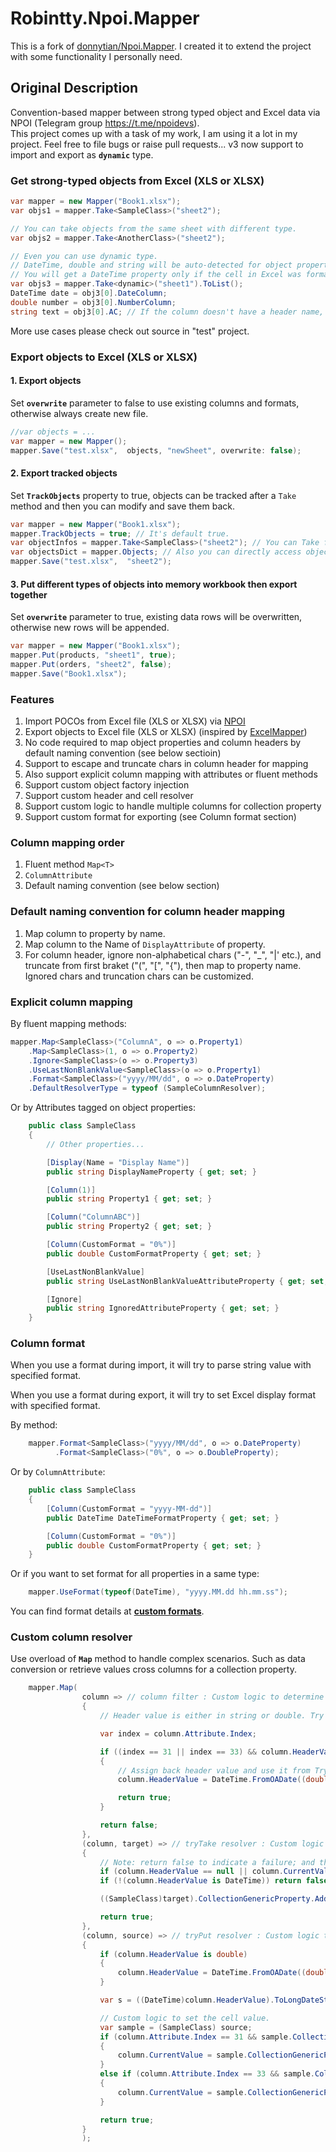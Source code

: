 # Robintty.Npoi.Mapper

This is a fork of [donnytian/Npoi.Mapper](https://github.com/donnytian/Npoi.Mapper). I created it to extend the project with some functionality I personally need.

## Original Description

Convention-based mapper between strong typed object and Excel data via NPOI (Telegram group https://t.me/npoidevs).  
This project comes up with a task of my work, I am using it a lot in my project. Feel free to file bugs or raise pull requests...
v3 now support to import and export as **`dynamic`** type.

### Get strong-typed objects from Excel (XLS or XLSX)

```C#
var mapper = new Mapper("Book1.xlsx");
var objs1 = mapper.Take<SampleClass>("sheet2");

// You can take objects from the same sheet with different type.
var objs2 = mapper.Take<AnotherClass>("sheet2");

// Even you can use dynamic type.
// DateTime, double and string will be auto-detected for object properties.
// You will get a DateTime property only if the cell in Excel was formatted as a date, otherwise it will be a double.
var objs3 = mapper.Take<dynamic>("sheet1").ToList();
DateTime date = obj3[0].DateColumn;
double number = obj3[0].NumberColumn;
string text = obj3[0].AC; // If the column doesn't have a header name, Excel display name like "AC" will be populated.
```

More use cases please check out source in "test" project.

### Export objects to Excel (XLS or XLSX)

#### 1. Export objects

Set **`overwrite`** parameter to false to use existing columns and formats, otherwise always create new file.

```C#
//var objects = ...
var mapper = new Mapper();
mapper.Save("test.xlsx",  objects, "newSheet", overwrite: false);
```

#### 2. Export tracked objects

Set **`TrackObjects`** property to true, objects can be tracked after a `Take` method and then you can modify and save them back.

```C#
var mapper = new Mapper("Book1.xlsx");
mapper.TrackObjects = true; // It's default true.
var objectInfos = mapper.Take<SampleClass>("sheet2"); // You can Take first then modify tracked objects.
var objectsDict = mapper.Objects; // Also you can directly access objects in a sheet by property.
mapper.Save("test.xlsx",  "sheet2");
```

#### 3. Put different types of objects into memory workbook then export together

Set **`overwrite`** parameter to true, existing data rows will be overwritten, otherwise new rows will be appended.

```C#
var mapper = new Mapper("Book1.xlsx");
mapper.Put(products, "sheet1", true);
mapper.Put(orders, "sheet2", false);
mapper.Save("Book1.xlsx");
```

### Features

1. Import POCOs from Excel file (XLS or XLSX) via [NPOI](https://github.com/tonyqus/npoi)
2. Export objects to Excel file (XLS or XLSX) (inspired by [ExcelMapper](https://github.com/mganss/ExcelMapper))
3. No code required to map object properties and column headers by default naming convention (see below sectioin)
4. Support to escape and truncate chars in column header for mapping
5. Also support explicit column mapping with attributes or fluent methods
6. Support custom object factory injection
7. Support custom header and cell resolver
8. Support custom logic to handle multiple columns for collection property
9. Support custom format for exporting (see Column format section)

### Column mapping order

1. Fluent method `Map<T>`
2. `ColumnAttribute`
3. Default naming convention (see below section)

### Default naming convention for column header mapping

1. Map column to property by name.
2. Map column to the Name of `DisplayAttribute` of property.
3. For column header, ignore non-alphabetical chars ("-", "\_", "|' etc.), and truncate from first braket ("(", "[", "{"), then map to property name. Ignored chars and truncation chars can be customized.

### Explicit column mapping

By fluent mapping methods:

```C#
mapper.Map<SampleClass>("ColumnA", o => o.Property1)
    .Map<SampleClass>(1, o => o.Property2)
    .Ignore<SampleClass>(o => o.Property3)
    .UseLastNonBlankValue<SampleClass>(o => o.Property1)
    .Format<SampleClass>("yyyy/MM/dd", o => o.DateProperty)
    .DefaultResolverType = typeof (SampleColumnResolver);
```

Or by Attributes tagged on object properties:

```C#
    public class SampleClass
    {
        // Other properties...

        [Display(Name = "Display Name")]
        public string DisplayNameProperty { get; set; }

        [Column(1)]
        public string Property1 { get; set; }

        [Column("ColumnABC")]
        public string Property2 { get; set; }

        [Column(CustomFormat = "0%")]
        public double CustomFormatProperty { get; set; }

        [UseLastNonBlankValue]
        public string UseLastNonBlankValueAttributeProperty { get; set; }

        [Ignore]
        public string IgnoredAttributeProperty { get; set; }
    }
```

### Column format

When you use a format during import, it will try to parse string value with specified format.

When you use a format during export, it will try to set Excel display format with specified format.

By method:

```C#
    mapper.Format<SampleClass>("yyyy/MM/dd", o => o.DateProperty)
          .Format<SampleClass>("0%", o => o.DoubleProperty);
```

Or by `ColumnAttribute`:

```C#
    public class SampleClass
    {
        [Column(CustomFormat = "yyyy-MM-dd")]
        public DateTime DateTimeFormatProperty { get; set; }

        [Column(CustomFormat = "0%")]
        public double CustomFormatProperty { get; set; }
    }
```

Or if you want to set format for all properties in a same type:

```C#
    mapper.UseFormat(typeof(DateTime), "yyyy.MM.dd hh.mm.ss");
```

You can find format details at **[custom formats](https://support.office.com/en-us/article/Create-or-delete-a-custom-number-format-78f2a361-936b-4c03-8772-09fab54be7f4)**.

### Custom column resolver

Use overload of **`Map`** method to handle complex scenarios. Such as data conversion or retrieve values cross columns for a collection property.

```C#
    mapper.Map(
                column => // column filter : Custom logic to determine whether or not to map and include an unmapped column.
                {
                    // Header value is either in string or double. Try convert by needs.

                    var index = column.Attribute.Index;

                    if ((index == 31 || index == 33) && column.HeaderValue is double)
                    {
                        // Assign back header value and use it from TryTake method.
                        column.HeaderValue = DateTime.FromOADate((double)column.HeaderValue);

                        return true;
                    }

                    return false;
                },
                (column, target) => // tryTake resolver : Custom logic to take cell value into target object.
                {
                    // Note: return false to indicate a failure; and that will increase error count.
                    if (column.HeaderValue == null || column.CurrentValue == null) return false;
                    if (!(column.HeaderValue is DateTime)) return false;

                    ((SampleClass)target).CollectionGenericProperty.Add(((DateTime)column.HeaderValue).ToLongDateString() + column.CurrentValue);

                    return true;
                },
                (column, source) => // tryPut resolver : Custom logic to put property value into cell.
                {
                    if (column.HeaderValue is double)
                    {
                        column.HeaderValue = DateTime.FromOADate((double)column.HeaderValue);
                    }

                    var s = ((DateTime)column.HeaderValue).ToLongDateString();

                    // Custom logic to set the cell value.
                    var sample = (SampleClass) source;
                    if (column.Attribute.Index == 31 && sample.CollectionGenericProperty.Count > 0)
                    {
                        column.CurrentValue = sample.CollectionGenericProperty?.ToList()[0].Remove(0, s.Length);
                    }
                    else if (column.Attribute.Index == 33 && sample.CollectionGenericProperty.Count > 1)
                    {
                        column.CurrentValue = sample.CollectionGenericProperty?.ToList()[1].Remove(0, s.Length);
                    }

                    return true;
                }
                );
```
